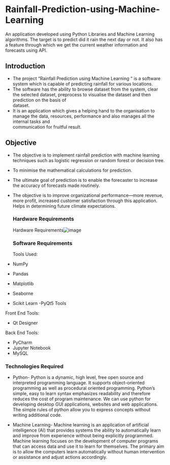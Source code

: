 # Rainfall-Prediction-using-Machine-Learning
An application developed using Python Libraries and Machine Learning algorithms. The target is to predict did it rain the next day or not. It also has a feature through which we get the current weather information and forecasts using API.

## Introduction
- The project “Rainfall Prediction using Machine Learning “ is a software system which is capable of predicting rainfall for various locations.
- The software has the ability to browse dataset from the system, clear the selected dataset, preprocess to visualise the dataset and then prediction on the basis of    
  dataset.
- It is an application which gives a helping hand to the organisation to manage the data, resources, performance and also manages all the internal tasks and    
  communication for fruitful result.
  
## Objective
- The objective is to implement rainfall prediction with machine learning techniques such as logistic regression or random forest or decision tree.
- To minimise the mathematical calculations for prediction.
- The ultimate goal of prediction is to enable the forecaster to increase the accuracy of forecasts made routinely.
- The objective is to improve organizational performance—more revenue, more profit, increased customer satisfaction through this application.
  Helps in determining future climate expectations.
  
  ### Hardware Requirements
  Hardware Requirements![image](https://user-images.githubusercontent.com/65281223/215266835-47ab770f-f73a-4793-b4e7-d57eeae11cb2.png)

  ### Software Requirements
   Tools Used:
- NumPy
- Pandas
- Matplotlib
- Seaborne
-  Scikit Learn
-PyQt5 Tools

Front End Tools:
- Qt Designer

Back End Tools:
- PyCharm
- Jupyter Notebook
- MySQL

### Technologies Required
- Python-  Python is a dynamic, high level, free open source and interpreted programming language. It supports object-oriented programming as well as procedural oriented programming. Python’s simple, easy to learn syntax emphasizes readability and therefore reduces the cost of program maintenance. We can use python for developing desktop GUI applications, websites and web applications. The simple rules of python allow you to express concepts without writing additional code.

- Machine Learning- Machine learning is an application of artificial intelligence (AI) that provides systems the ability to automatically learn and improve from experience without being explicitly programmed. Machine learning focuses on the development of computer programs that can access data and use it to learn for themselves. The primary aim is to allow the computers learn automatically without human intervention or assistance and adjust actions accordingly.













